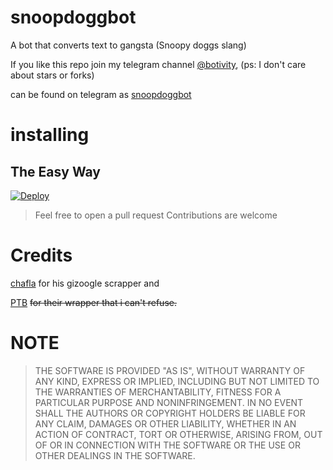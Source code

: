 # snoopdoggbot
A bot that converts text to gangsta 
(Snoopy doggs slang)

If you like this repo join my telegram channel [@botivity](https://telegram.dog/botivity),
(ps: I don't care about stars or forks)

can be found on telegram as [snoopdoggbot](https://telegram.dog/snoopdoggbot)

# installing

## The Easy Way

[![Deploy](https://www.herokucdn.com/deploy/button.svg)](https://heroku.com/deploy?template=https://github.com/PascalMaximus/snoopdoggbot)




> Feel free to open a pull request
  Contributions are welcome

# Credits 
[chafla](https://github.com/chafla) for his gizoogle scrapper
and 

[PTB](https://github.com/python-telegram-bot) ~~for their wrapper that i can't refuse.~~


# NOTE
> THE SOFTWARE IS PROVIDED "AS IS", WITHOUT WARRANTY OF ANY KIND, EXPRESS OR
  IMPLIED, INCLUDING BUT NOT LIMITED TO THE WARRANTIES OF MERCHANTABILITY,
  FITNESS FOR A PARTICULAR PURPOSE AND NONINFRINGEMENT. IN NO EVENT SHALL THE
  AUTHORS OR COPYRIGHT HOLDERS BE LIABLE FOR ANY CLAIM, DAMAGES OR OTHER
  LIABILITY, WHETHER IN AN ACTION OF CONTRACT, TORT OR OTHERWISE, ARISING FROM,
  OUT OF OR IN CONNECTION WITH THE SOFTWARE OR THE USE OR OTHER DEALINGS IN THE
  SOFTWARE.